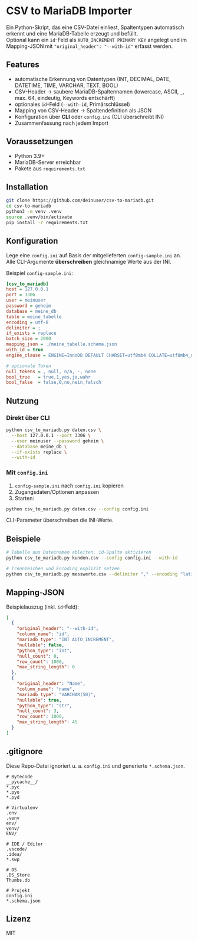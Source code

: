# CSV to MariaDB Importer

Ein Python-Skript, das eine CSV-Datei einliest, Spaltentypen automatisch erkennt und eine MariaDB-Tabelle erzeugt und befüllt.  
Optional kann ein `id`-Feld als `AUTO_INCREMENT PRIMARY KEY` angelegt und im Mapping-JSON mit `"original_header": "--with-id"` erfasst werden.

## Features

- automatische Erkennung von Datentypen (INT, DECIMAL, DATE, DATETIME, TIME, VARCHAR, TEXT, BOOL)
- CSV-Header → saubere MariaDB-Spaltennamen (lowercase, ASCII, `_`, max. 64, eindeutig, Keywords entschärft)
- optionales `id`-Feld (`--with-id`, Primärschlüssel)
- Mapping von CSV-Header → Spaltendefinition als JSON
- Konfiguration über **CLI** oder `config.ini` (CLI überschreibt INI)
- Zusammenfassung nach jedem Import

## Voraussetzungen

- Python 3.9+
- MariaDB-Server erreichbar
- Pakete aus `requirements.txt`

## Installation

~~~bash
git clone https://github.com/deinuser/csv-to-mariadb.git
cd csv-to-mariadb
python3 -m venv .venv
source .venv/bin/activate
pip install -r requirements.txt
~~~

## Konfiguration

Lege eine `config.ini` auf Basis der mitgelieferten `config-sample.ini` an.  
Alle CLI-Argumente **überschreiben** gleichnamige Werte aus der INI.

Beispiel `config-sample.ini`:

~~~ini
[csv_to_mariadb]
host = 127.0.0.1
port = 3306
user = meinuser
password = geheim
database = meine_db
table = meine_tabelle
encoding = utf-8
delimiter = ;
if_exists = replace
batch_size = 2000
mapping_json = ./meine_tabelle.schema.json
with_id = true
engine_clause = ENGINE=InnoDB DEFAULT CHARSET=utf8mb4 COLLATE=utf8mb4_unicode_ci

# optionale Token
null_tokens = , null, n/a, -, none
bool_true   = true,1,yes,ja,wahr
bool_false  = false,0,no,nein,falsch
~~~

## Nutzung

### Direkt über CLI

~~~bash
python csv_to_mariadb.py daten.csv \
  --host 127.0.0.1 --port 3306 \
  --user meinuser --password geheim \
  --database meine_db \
  --if-exists replace \
  --with-id
~~~

### Mit `config.ini`

1) `config-sample.ini` nach `config.ini` kopieren  
2) Zugangsdaten/Optionen anpassen  
3) Starten:

~~~bash
python csv_to_mariadb.py daten.csv --config config.ini
~~~

CLI-Parameter überschreiben die INI-Werte.

## Beispiele

~~~bash
# Tabelle aus Dateinamen ableiten, id-Spalte aktivieren
python csv_to_mariadb.py kunden.csv --config config.ini --with-id

# Trennzeichen und Encoding explizit setzen
python csv_to_mariadb.py messwerte.csv --delimiter "," --encoding "latin1"
~~~

## Mapping-JSON

Beispielauszug (inkl. `id`-Feld):

~~~json
[
  {
    "original_header": "--with-id",
    "column_name": "id",
    "mariadb_type": "INT AUTO_INCREMENT",
    "nullable": false,
    "python_type": "int",
    "null_count": 0,
    "row_count": 1000,
    "max_string_length": 0
  },
  {
    "original_header": "Name",
    "column_name": "name",
    "mariadb_type": "VARCHAR(50)",
    "nullable": true,
    "python_type": "str",
    "null_count": 3,
    "row_count": 1000,
    "max_string_length": 45
  }
]
~~~

## .gitignore

Diese Repo-Datei ignoriert u. a. `config.ini` und generierte `*.schema.json`.

~~~gitignore
# Bytecode
__pycache__/
*.pyc
*.pyo
*.pyd

# Virtualenv
.env
.venv
env/
venv/
ENV/

# IDE / Editor
.vscode/
.idea/
*.swp

# OS
.DS_Store
Thumbs.db

# Projekt
config.ini
*.schema.json
~~~

## Lizenz

MIT
